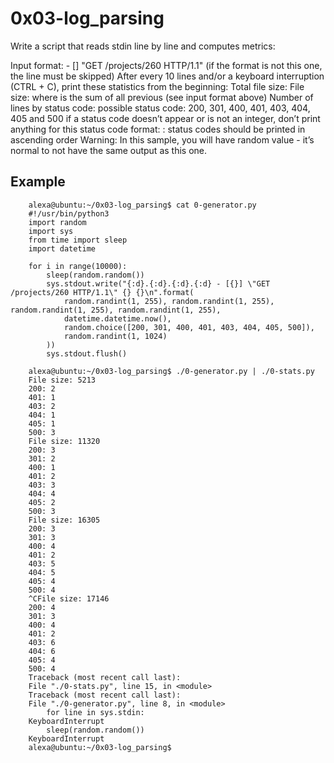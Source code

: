 # 0x03-log_parsing

Write a script that reads stdin line by line and computes metrics:


Input format: <IP Address> - [<date>] "GET /projects/260 HTTP/1.1" <status code> <file size> (if the format is not this one, the line must be skipped)
After every 10 lines and/or a keyboard interruption (CTRL + C), print these statistics from the beginning:
Total file size: File size: <total size>
where <total size> is the sum of all previous <file size> (see input format above)
Number of lines by status code:
possible status code: 200, 301, 400, 401, 403, 404, 405 and 500
if a status code doesn’t appear or is not an integer, don’t print anything for this status code
format: <status code>: <number>
status codes should be printed in ascending order
Warning: In this sample, you will have random value - it’s normal to not have the same output as this one.

## Example
```
    alexa@ubuntu:~/0x03-log_parsing$ cat 0-generator.py
    #!/usr/bin/python3
    import random
    import sys
    from time import sleep
    import datetime

    for i in range(10000):
        sleep(random.random())
        sys.stdout.write("{:d}.{:d}.{:d}.{:d} - [{}] \"GET /projects/260 HTTP/1.1\" {} {}\n".format(
            random.randint(1, 255), random.randint(1, 255), random.randint(1, 255), random.randint(1, 255),
            datetime.datetime.now(),
            random.choice([200, 301, 400, 401, 403, 404, 405, 500]),
            random.randint(1, 1024)
        ))
        sys.stdout.flush()

    alexa@ubuntu:~/0x03-log_parsing$ ./0-generator.py | ./0-stats.py 
    File size: 5213
    200: 2
    401: 1
    403: 2
    404: 1
    405: 1
    500: 3
    File size: 11320
    200: 3
    301: 2
    400: 1
    401: 2
    403: 3
    404: 4
    405: 2
    500: 3
    File size: 16305
    200: 3
    301: 3
    400: 4
    401: 2
    403: 5
    404: 5
    405: 4
    500: 4
    ^CFile size: 17146
    200: 4
    301: 3
    400: 4
    401: 2
    403: 6
    404: 6
    405: 4
    500: 4
    Traceback (most recent call last):
    File "./0-stats.py", line 15, in <module>
    Traceback (most recent call last):
    File "./0-generator.py", line 8, in <module>
        for line in sys.stdin:
    KeyboardInterrupt
        sleep(random.random())
    KeyboardInterrupt
    alexa@ubuntu:~/0x03-log_parsing$
```
